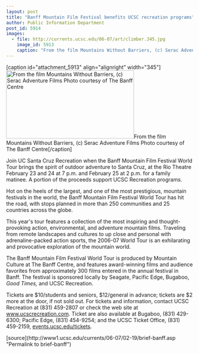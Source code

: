 ```yaml
---
layout: post
title: "Banff Mountain Film Festival benefits UCSC recreation programs"
author: Public Information Department
post_id: 5914
images:
  - file: http://currents.ucsc.edu/06-07/art/climber.345.jpg
    image_id: 5913
    caption: "From the film Mountains Without Barriers, (c) Serac Adventure Films Photo courtesy of The Banff Centre"
---
```


[caption id="attachment_5913" align="alignright" width="345"]<a href="http://localhost/mysite/wp-content/uploads/2007/02/climber.345.jpg"><img class="size-full wp-image-5913" src="http://localhost/mysite/wp-content/uploads/2007/02/climber.345.jpg" alt="From the film Mountains Without Barriers, (c) Serac Adventure Films Photo courtesy of The Banff Centre" width="345" height="184" /></a>From the film Mountains Without Barriers, (c) Serac Adventure Films Photo courtesy of The Banff Centre[/caption]
<a name="content" id="content"></a>
<p>
  Join UC Santa Cruz Recreation when the Banff Mountain Film Festival World Tour brings the spirit of outdoor adventure to Santa Cruz, at the Rio Theatre February 23 and 24 at 7 p.m. and February 25 at 2 p.m. for a family matinee. A portion of the proceeds support UCSC Recreation programs.
</p>
<p>
  Hot on the heels of the largest, and one of the most prestigious, mountain festivals in the world, the Banff Mountain Film Festival World Tour has hit the road, with stops planned in more than 250 communities and 25 countries across the globe.
</p>
<p>
  This year's tour features a collection of the most inspiring and thought-provoking action, environmental, and adventure mountain films. Traveling from remote landscapes and cultures to up close and personal with adrenaline-packed action sports, the 2006-07 World Tour is an exhilarating and provocative exploration of the mountain world.
</p>
<p>
  The Banff Mountain Film Festival World Tour is produced by Mountain Culture at The Banff Centre, and features award-winning films and audience favorites from approximately 300 films entered in the annual festival in Banff. The festival is sponsored locally by Seagate, Pacific Edge, Bugaboo, <i>Good Times,</i> and UCSC Recreation.
</p>
<p>
  Tickets are $10/students and seniors, $12/general in advance; tickets are $2 more at the door, if not sold out. For tickets and information, contact UCSC Recreation at (831) 459-2807 or check the web site at <a href="http://www.ucscrecreation.com">www.ucscrecreation.com</a>. Ticket are also available at Bugaboo, (831) 429-6300; Pacific Edge, (831) 454-9254; and the UCSC Ticket Office, (831) 459-2159, <a href="http://events.ucsc.edu/tickets">events.ucsc.edu/tickets</a>.
</p>
[source](http://www1.ucsc.edu/currents/06-07/02-19/brief-banff.asp "Permalink to brief-banff")
